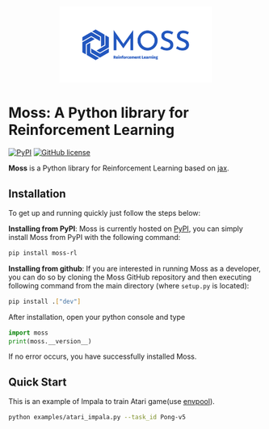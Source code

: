 <div align="center">
  <img src="docs/_static/images/moss.jpg" width="60%">
</div>

# Moss: A Python library for Reinforcement Learning

[![PyPI](https://img.shields.io/pypi/v/moss-rl)](https://pypi.org/project/moss-rl/)
[![GitHub license](https://img.shields.io/github/license/hilanzy/moss)](https://github.com/hilanzy/moss/blob/master/LICENSE)

**Moss** is a Python library for Reinforcement Learning based on [jax](https://github.com/google/jax).

## Installation

To get up and running quickly just follow the steps below:

  **Installing from PyPI**: Moss is currently hosted on [PyPI](https://pypi.org/project/moss-rl/),
  you can simply install Moss from PyPI with the following command:

  ```bash
  pip install moss-rl
  ```

  **Installing from github**: If you are interested in running Moss as a developer,
  you can do so by cloning the Moss GitHub repository and then executing following command
  from the main directory (where `setup.py` is located):

  ```bash
  pip install .["dev"]
  ```

After installation, open your python console and type

  ```python
  import moss
  print(moss.__version__)
  ```

If no error occurs, you have successfully installed Moss.

## Quick Start

This is an example of Impala to train Atari game(use [envpool](https://github.com/sail-sg/envpool)).
  ```bash
  python examples/atari_impala.py --task_id Pong-v5
  ```
